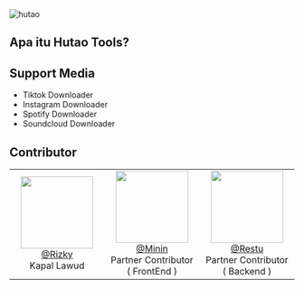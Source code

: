 <img src="https://i.ibb.co.com/Nrbwr82/images-29-removebg-preview.png" alt="hutao"/>

## Apa itu Hutao Tools?


## Support Media
* Tiktok Downloader
* Instagram Downloader
* Spotify Downloader
* Soundcloud Downloader

## Contributor
<table>
  <tr valign="middle">
    <td width="20%" align="center" rowspan="2" colspan="2">
      <a href="https://github.com/rizxyu">
      <img src="https://images.weserv.nl/?url=github.com/rizxyu.png?v=4&h=100&w=100&fit=cover&mask=circle&maxage=7d" width="128">
      </a>
      <br>
      <a href="https://github.com/rizxyu">@Rizky</a>
      <br>
      Kapal Lawud
    </td>
    <td width="20%" align="center" rowspan="2" colspan="2">
      <a href="https://github.com/mininxd">
      <img src="https://images.weserv.nl/?url=github.com/mininxd.png?v=4&h=100&w=100&fit=cover&mask=circle&maxage=7d" width="128">
      </a>
      <br>
      <a href="https://github.com/mininxd">@Minin</a>
      <br>
      Partner Contributor ( FrontEnd )
    </td>
    </td>
    <td width="20%" align="center" rowspan="2" colspan="2">
      <a href="https://github.com/muhammadrestu999">
      <img src="https://images.weserv.nl/?url=github.com/muhammadrestu999.png?v=4&h=100&w=100&fit=cover&mask=circle&maxage=7d" width="128">
      </a>
      <br>
      <a href="https://github.com/mininxd">@Restu</a>
      <br>
      Partner Contributor ( Backend )
    </td>
  </tr>
</table>

